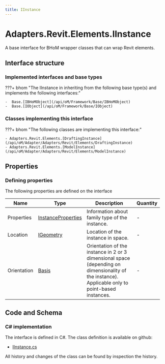 ```yaml
---
title: IInstance
---
```


# Adapters.Revit.Elements.IInstance

A base interface for BHoM wrapper classes that can wrap Revit elements.

## Interface structure

### Implemented interfaces and base types

???+ bhom "The IInstance in inheriting from the following base type(s) and implements the following interfaces:"

    -  Base.[IBHoMObject](/api/oM/Framework/Base/IBHoMObject)
    -  Base.[IObject](/api/oM/Framework/Base/IObject)


### Classes implementing this interface

???+ bhom "The following classes are implementing this interface:"

    - Adapters.Revit.Elements.[DraftingInstance](/api/oM/Adapter/Adapters/Revit/Elements/DraftingInstance)
    - Adapters.Revit.Elements.[ModelInstance](/api/oM/Adapter/Adapters/Revit/Elements/ModelInstance)


## Properties



### Defining properties

The following properties are defined on the interface

| Name             | Type             | Description      | Quantity         |
|------------------|------------------|------------------|------------------|
| Properties | [InstanceProperties](/api/oM/Adapter/Adapters/Revit/Properties/InstanceProperties) | Information about family type of the instance. | - |
| Location | [IGeometry](/api/oM/Dimensional/Geometry/IGeometry) | Location of the instance in space. | - |
| Orientation | [Basis](/api/oM/Dimensional/Geometry/Basis) | Orientation of the instance in 2 or 3 dimensional space (depending on dimensionality of the instance). Applicable only to point-based instances. | - |


## Code and Schema

### C# implementation

The interface is defined in C#. The class definition is available on github:

- [IInstance.cs](https://github.com/BHoM/Revit_Toolkit/blob/develop/Revit_oM/Elements/IInstance.cs)

All history and changes of the class can be found by inspection the history.
